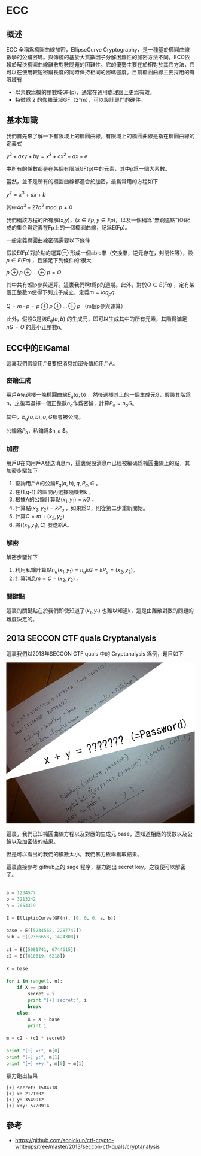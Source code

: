 # ECC

## 概述

ECC 全稱爲橢圓曲線加密，EllipseCurve Cryptography，是一種基於橢圓曲線數學的公鑰密碼。與傳統的基於大質數因子分解困難性的加密方法不同，ECC依賴於解決橢圓曲線離散對數問題的困難性。它的優勢主要在於相對於其它方法，它可以在使用較短密鑰長度的同時保持相同的密碼強度。目前橢圓曲線主要採用的有限域有

- 以素數爲模的整數域GF(p)，通常在通用處理器上更爲有效。
- 特徵爲 2 的伽羅華域GF（2^m），可以設計專門的硬件。

## 基本知識

我們首先來了解一下有限域上的橢圓曲線，有限域上的橢圓曲線是指在橢圓曲線的定義式

$y^2+axy+by=x^3+cx^2+dx+e$

中所有的係數都是在某個有限域GF(p)中的元素，其中p爲一個大素數。

當然，並不是所有的橢圓曲線都適合於加密，最爲常用的方程如下

$y^2=x^3+ax+b$

其中$4a^3+27b^2 \bmod p \neq 0$

我們稱該方程的所有解(x,y)，($x\in Fp , y \in Fp$)，以及一個稱爲“無窮遠點”(O)組成的集合爲定義在Fp上的一個橢圓曲線，記爲E(Fp)。

一般定義橢圓曲線密碼需要以下條件

假設E(Fp)對於點的運算$\oplus$ 形成一個able羣（交換羣，逆元存在，封閉性等），設$p\in E(Fq)$ ，且滿足下列條件的t很大

$p \oplus p \oplus ... \oplus p=O$

其中共有t個p參與運算。這裏我們稱t爲p的週期。此外，對於$Q\in E(Fq)$ ，定有某個正整數m使得下列式子成立，定義$m=log_pq$

$Q=m\cdot p =p \oplus p \oplus ... \oplus p$ （m個p參與運算）

此外，假設G是該$E_q (a,b)$ 的生成元，即可以生成其中的所有元素，其階爲滿足$nG=O$ 的最小正整數n。

## ECC中的ElGamal

這裏我們假設用戶B要把消息加密後傳給用戶A。

### 密鑰生成

用戶A先選擇一條橢圓曲線$E_q (a,b)$ ，然後選擇其上的一個生成元G，假設其階爲n，之後再選擇一個正整數$n_a$作爲密鑰，計算$P_a=n_aG$。

其中，$E_q(a,b), q,G$都會被公開。

公鑰爲$P_a$，私鑰爲$n_a $。

### 加密

用戶B在向用戶A發送消息m，這裏假設消息m已經被編碼爲橢圓曲線上的點，其加密步驟如下

1. 查詢用戶A的公鑰$E_q(a,b), q, P_a,G$ 。
2. 在(1,q-1) 的區間內選擇隨機數k 。
3. 根據A的公鑰計算點$(x_1,y_1)=kG$ 。
4. 計算點$(x_2,y_2)=kP_a$ ，如果爲O，則從第二步重新開始。
5. 計算$C=m+(x_2,y_2)$
6. 將$((x_1,y_1),C)$ 發送給A。

### 解密

解密步驟如下

1. 利用私鑰計算點$n_a(x_1,y_1)=n_akG=kP_a=(x_2,y_2)$。
2. 計算消息$m=C-(x_2,y_2)$ 。

### 關鍵點

這裏的關鍵點在於我們即使知道了$(x_1,y_1)$ 也難以知道k，這是由離散對數的問題的難度決定的。

## 2013 SECCON CTF quals Cryptanalysis

這裏我們以2013年SECCON CTF quals 中的 Cryptanalysis 爲例，題目如下

![img](./figure/2013-seccon-ctf-crypt-desp.png)

這裏，我們已知橢圓曲線方程以及對應的生成元 base，還知道相應的模數以及公鑰以及加密後的結果。

但是可以看出的我們的模數太小，我們暴力枚舉獲取結果。

這裏直接參考 github上的 sage 程序，暴力跑出 secret key。之後便可以解密了。

```python

a = 1234577
b = 3213242
n = 7654319

E = EllipticCurve(GF(n), [0, 0, 0, a, b])

base = E([5234568, 2287747])
pub = E([2366653, 1424308])

c1 = E([5081741, 6744615])
c2 = E([610619, 6218])

X = base

for i in range(1, n):
    if X == pub:
        secret = i
        print "[+] secret:", i
        break
    else:
        X = X + base
        print i

m = c2 - (c1 * secret)

print "[+] x:", m[0]
print "[+] y:", m[1]
print "[+] x+y:", m[0] + m[1]
```

暴力跑出結果

```shell
[+] secret: 1584718
[+] x: 2171002
[+] y: 3549912
[+] x+y: 5720914
```

## 參考

- https://github.com/sonickun/ctf-crypto-writeups/tree/master/2013/seccon-ctf-quals/cryptanalysis
